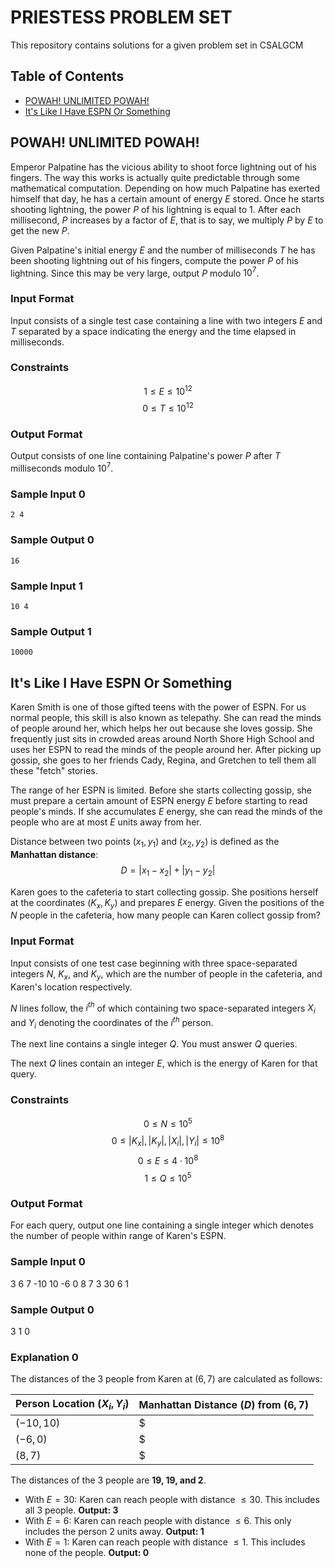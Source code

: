 # PRIESTESS PROBLEM SET

This repository contains solutions for a given problem set in CSALGCM

## Table of Contents

- [POWAH! UNLIMITED POWAH!](#powah-unlimited-powah)
- [It's Like I Have ESPN Or Something](#its-like-i-have-espn-or-something)

## POWAH! UNLIMITED POWAH! 

Emperor Palpatine has the vicious ability to shoot force lightning out of his fingers. The way this works is actually quite predictable through some mathematical computation. Depending on how much Palpatine has exerted himself that day, he has a certain amount of energy $E$ stored. Once he starts shooting lightning, the power $P$ of his lightning is equal to $1$. After each millisecond, $P$ increases by a factor of $E$, that is to say, we multiply $P$ by $E$ to get the new $P$.

Given Palpatine's initial energy $E$ and the number of milliseconds $T$ he has been shooting lightning out of his fingers, compute the power $P$ of his lightning. Since this may be very large, output $P$ modulo $10^7$.

### Input Format

Input consists of a single test case containing a line with two integers $E$ and $T$ separated by a space indicating the energy and the time elapsed in milliseconds.

### Constraints

$$1 \leq E \leq 10^{12}$$
$$0 \leq T \leq 10^{12}$$

### Output Format

Output consists of one line containing Palpatine's power $P$ after $T$ milliseconds modulo $10^7$.


### Sample Input 0
`2 4`

### Sample Output 0
`16`

### Sample Input 1
`10 4`

### Sample Output 1
`10000`

## It's Like I Have ESPN Or Something

Karen Smith is one of those gifted teens with the power of ESPN. For us normal people, this skill is also known as telepathy. She can read the minds of people around her, which helps her out because she loves gossip. She frequently just sits in crowded areas around North Shore High School and uses her ESPN to read the minds of the people around her. After picking up gossip, she goes to her friends Cady, Regina, and Gretchen to tell them all these "fetch" stories.

The range of her ESPN is limited. Before she starts collecting gossip, she must prepare a certain amount of ESPN energy $E$ before starting to read people's minds. If she accumulates $E$ energy, she can read the minds of the people who are at most $E$ units away from her.

Distance between two points $(x_1, y_1)$ and $(x_2, y_2)$ is defined as the **Manhattan distance**:
$$D = |x_1 - x_2| + |y_1 - y_2|$$

Karen goes to the cafeteria to start collecting gossip. She positions herself at the coordinates $(K_x, K_y)$ and prepares $E$ energy. Given the positions of the $N$ people in the cafeteria, how many people can Karen collect gossip from?

### Input Format

Input consists of one test case beginning with three space-separated integers $N$, $K_x$, and $K_y$, which are the number of people in the cafeteria, and Karen's location respectively.

$N$ lines follow, the $i^{th}$ of which containing two space-separated integers $X_i$ and $Y_i$ denoting the coordinates of the $i^{th}$ person.

The next line contains a single integer $Q$. You must answer $Q$ queries.

The next $Q$ lines contain an integer $E$, which is the energy of Karen for that query.

### Constraints

$$0 \leq N \leq 10^5$$
$$0 \leq |K_x|, |K_y|, |X_i|, |Y_i| \leq 10^8$$
$$0 \leq E \leq 4 \cdot 10^8$$
$$1 \leq Q \leq 10^5$$

### Output Format

For each query, output one line containing a single integer which denotes the number of people within range of Karen's ESPN.

### Sample Input 0

3 6 7
-10 10
-6 0
8 7
3
30
6
1


### Sample Output 0

3
1
0


### Explanation 0

The distances of the 3 people from Karen at $(6, 7)$ are calculated as follows:

| Person Location $(X_i, Y_i)$ | Manhattan Distance ($D$) from $(6, 7)$ |
| :--- | :--- |
| $(-10, 10)$ | $|-10 - 6| + |10 - 7| = 16 + 3 = 19$ |
| $(-6, 0)$ | $|-6 - 6| + |0 - 7| = 12 + 7 = 19$ |
| $(8, 7)$ | $|8 - 6| + |7 - 7| = 2 + 0 = 2$ |

The distances of the 3 people are **19, 19, and 2**.

* With $E = 30$: Karen can reach people with distance $\leq 30$. This includes all 3 people. **Output: 3**
* With $E = 6$: Karen can reach people with distance $\leq 6$. This only includes the person 2 units away. **Output: 1**
* With $E = 1$: Karen can reach people with distance $\leq 1$. This includes none of the people. **Output: 0**
